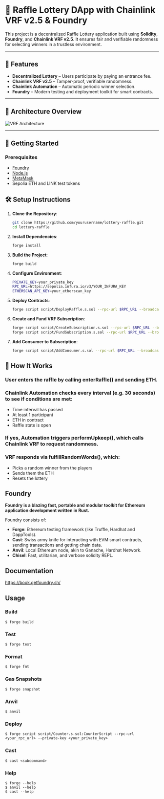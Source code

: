 # 🎰 Raffle Lottery DApp with Chainlink VRF v2.5 & Foundry

This project is a decentralized Raffle Lottery application built using **Solidity**, **Foundry**, and **Chainlink VRF v2.5**. It ensures fair and verifiable randomness for selecting winners in a trustless environment.

---

## 📌 Features

- **Decentralized Lottery** – Users participate by paying an entrance fee.
- **Chainlink VRF v2.5** – Tamper-proof, verifiable randomness.
- **Chainlink Automation** – Automatic periodic winner selection.
- **Foundry** – Modern testing and deployment toolkit for smart contracts.

---

## 🧱 Architecture Overview

![VRF Architecture]([https://docs.chain.link/images/vrf/vrf-architecture.png](https://www.twistedbrackets.com/content/images/size/w1200/2023/03/lottery-blockchain-flow-2.jpg))

---

## 🚀 Getting Started

### Prerequisites

- [Foundry](https://book.getfoundry.sh/getting-started/installation)
- [Node.js](https://nodejs.org/)
- [MetaMask](https://metamask.io/)
- Sepolia ETH and LINK test tokens

## 🛠️ Setup Instructions

1. **Clone the Repository**:
   ```bash
   git clone https://github.com/yourusername/lottery-raffle.git
   cd lottery-raffle

2. **Install Dependencies**:
   ```bash
   forge install

3. **Build the Project**:
   ```bash
   forge build

4. **Configure Environment**:
   ```bash
   PRIVATE_KEY=your_private_key
   RPC_URL=https://sepolia.infura.io/v3/YOUR_INFURA_KEY
   ETHERSCAN_API_KEY=your_etherscan_key

5. **Deploy Contracts**:
   ```bash
   forge script script/DeployRaffle.s.sol --rpc-url $RPC_URL --broadcast --verify -vvvv

6. **Create and Fund VRF Subscription**:
   ```bash
   forge script script/CreateSubscription.s.sol --rpc-url $RPC_URL --broadcast -vvvv
   forge script script/FundSubscription.s.sol --rpc-url $RPC_URL --broadcast -vvvv

7. **Add Consumer to Subscription**:
   ```bash
   forge script script/AddConsumer.s.sol --rpc-url $RPC_URL --broadcast -vvvv
   
## 🔄 How It Works

### User enters the raffle by calling enterRaffle() and sending ETH.

### Chainlink Automation checks every interval (e.g. 30 seconds) to see if conditions are met:

- Time interval has passed  
- At least 1 participant  
- ETH in contract  
- Raffle state is open  

### If yes, Automation triggers performUpkeep(), which calls Chainlink VRF to request randomness.

### VRF responds via fulfillRandomWords(), which:

- Picks a random winner from the players  
- Sends them the ETH  
- Resets the lottery  

  
## Foundry

**Foundry is a blazing fast, portable and modular toolkit for Ethereum application development written in Rust.**

Foundry consists of:

-   **Forge**: Ethereum testing framework (like Truffle, Hardhat and DappTools).
-   **Cast**: Swiss army knife for interacting with EVM smart contracts, sending transactions and getting chain data.
-   **Anvil**: Local Ethereum node, akin to Ganache, Hardhat Network.
-   **Chisel**: Fast, utilitarian, and verbose solidity REPL.

## Documentation

https://book.getfoundry.sh/

## Usage

### Build

```shell
$ forge build
```

### Test

```shell
$ forge test
```

### Format

```shell
$ forge fmt
```

### Gas Snapshots

```shell
$ forge snapshot
```

### Anvil

```shell
$ anvil
```

### Deploy

```shell
$ forge script script/Counter.s.sol:CounterScript --rpc-url <your_rpc_url> --private-key <your_private_key>
```

### Cast

```shell
$ cast <subcommand>
```

### Help

```shell
$ forge --help
$ anvil --help
$ cast --help
```
